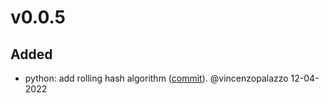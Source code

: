 # v0.0.5

## Added
- python: add rolling hash algorithm ([commit](https://github.com/vincenzopalazzo/cpstl/commit/08c8e02b663bac24abdf1d8c8006087b07e11aa7)). @vincenzopalazzo 12-04-2022
